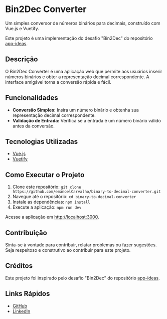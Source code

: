 # Bin2Dec Converter

Um simples conversor de números binários para decimais, construído com Vue.js e Vuetify.

Este projeto é uma implementação do desafio "Bin2Dec" do repositório [app-ideas](https://github.com/florinpop17/app-ideas/blob/master/Projects/1-Beginner/Bin2Dec-App.md).

## Descrição

O Bin2Dec Converter é uma aplicação web que permite aos usuários inserir números binários e obter a representação decimal correspondente. A interface amigável torna a conversão rápida e fácil.

## Funcionalidades

- **Conversão Simples:** Insira um número binário e obtenha sua representação decimal correspondente.
- **Validação de Entrada:** Verifica se a entrada é um número binário válido antes da conversão.

## Tecnologias Utilizadas

- [Vue.js](https://vuejs.org/)
- [Vuetify](https://vuetifyjs.com/)

## Como Executar o Projeto

1. Clone este repositório: `git clone https://github.com/emanoelCarvalho/binary-to-decimal-converter.git`
2. Navegue até o repositório: `cd binary-to-decimal-converter`
3. Instale as dependências: `npm install`
4. Execute a aplicação: `npm run dev`

Acesse a aplicação em [http://localhost:3000](http://localhost:3000).

## Contribuição

Sinta-se à vontade para contribuir, relatar problemas ou fazer sugestões. Seja respeitoso e construtivo ao contribuir para este projeto.

## Créditos

Este projeto foi inspirado pelo desafio "Bin2Dec" do repositório [app-ideas](https://github.com/florinpop17/app-ideas/blob/master/Projects/1-Beginner/Bin2Dec-App.md).

## Links Rápidos

- [GitHub](https://github.com/emanoelCarvalho)
- [LinkedIn](https://www.linkedin.com/in/emanoelCarvalho/)
